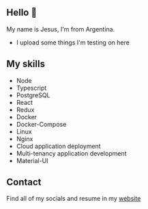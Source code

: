 ## Hello 👋

My name is Jesus, I'm from Argentina.

- I upload some things I'm testing on here

## My skills

- Node
- Typescript
- PostgreSQL
- React
- Redux
- Docker
- Docker-Compose
- Linux
- Nginx
- Cloud application deployment
- Multi-tenancy application development
- Material-UI

## Contact

Find all of my socials and resume in my [website](https://jesusandres.tech/)
